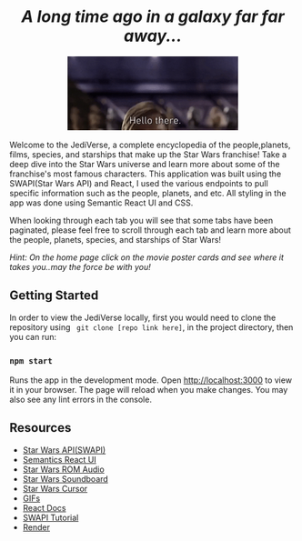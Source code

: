 <h1 align="center"><i>A long time ago in a galaxy far far away... </h1></i>

<p align="center" >
<img  width=300 src="images/hellothere.gif" alt="animated"/>
</p>

Welcome to the JediVerse, a complete encyclopedia of the people,planets, films, species, and starships that make up the Star Wars franchise! Take a deep dive into the Star Wars universe and learn more about some of the franchise's most famous characters. This application was built using the SWAPI(Star Wars API) and React, I used the various endpoints to pull specific information such as the people, planets, and etc. All styling in the app was done using Semantic React UI and CSS. 

When looking through each tab you will see that some tabs have been paginated, please feel free to scroll through each tab and learn more about the people, planets, species, and starships of Star Wars! 

*Hint: On the home page click on the movie poster cards and see where it takes you..may the force be with you!*

## Getting Started

In order to view the JediVerse locally, first you would need to clone the repository using <code> git clone [repo link here]</code>, in the project directory, then you can run:

### `npm start`

Runs the app in the development mode.
Open [http://localhost:3000](http://localhost:3000) to view it in your browser. The page will reload when you make changes. You may also see any lint errors in the console.



## Resources

- [Star Wars API(SWAPI)](https://swapi.dev)
- [Semantics React UI](https://react.semantic-ui.com/)
- [Star Wars ROM Audio](https://nmikstas.github.io/portfolio/swAudio/swAudio.html)
- [Star Wars Soundboard](https://www.soundboard.com/sb/starwars)
- [Star Wars Cursor](https://www.cursors-4u.com/star_wars/?skip=38)
- [GIFs](https://www.giphy.com)
- [React Docs](https://react.dev/blog/2023/03/16/introducing-react-dev)
- [SWAPI Tutorial](https://www.youtube.com/watch?v=EC5ZvP87P2k&list=PLF-dx8Nf2yS3SpHAv3E8wXWy1tt0D3qsC&index=50)
- [Render](https://render.com/)
